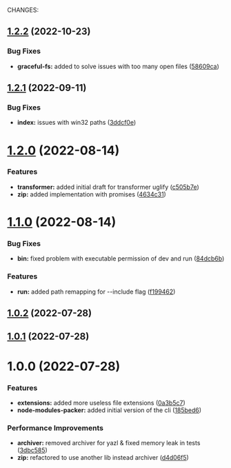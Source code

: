 CHANGES:

## [1.2.2](https://github.com/H4ad/node-modules-packer/compare/v1.2.1...v1.2.2) (2022-10-23)


### Bug Fixes

* **graceful-fs:** added to solve issues with too many open files ([58609ca](https://github.com/H4ad/node-modules-packer/commit/58609ca18ba0f962efbaa53d523650e18e8d5001))

## [1.2.1](https://github.com/H4ad/node-modules-packer/compare/v1.2.0...v1.2.1) (2022-09-11)


### Bug Fixes

* **index:** issues with win32 paths ([3ddcf0e](https://github.com/H4ad/node-modules-packer/commit/3ddcf0e3d0d8504a07cd83a79359eb8a364ba6c1))

# [1.2.0](https://github.com/H4ad/node-modules-packer/compare/v1.1.0...v1.2.0) (2022-08-14)


### Features

* **transformer:** added initial draft for transformer uglify ([c505b7e](https://github.com/H4ad/node-modules-packer/commit/c505b7e8aa591cd13d553fddba38d630a7fd7ac0))
* **zip:** added implementation with promises ([4634c31](https://github.com/H4ad/node-modules-packer/commit/4634c314f8454164dd1dfc0d9cc21a4e192f3178))

# [1.1.0](https://github.com/H4ad/node-modules-packer/compare/v1.0.2...v1.1.0) (2022-08-14)


### Bug Fixes

* **bin:** fixed problem with executable permission of dev and run ([84dcb6b](https://github.com/H4ad/node-modules-packer/commit/84dcb6b83a5fe3a969a2af3993a68f8e406ea3ce))


### Features

* **run:** added path remapping for --include flag ([f199462](https://github.com/H4ad/node-modules-packer/commit/f19946262dd8472b6b00b940e728cd1c6cd3ab99))

## [1.0.2](https://github.com/H4ad/node-modules-packer/compare/v1.0.1...v1.0.2) (2022-07-28)

## [1.0.1](https://github.com/H4ad/node-modules-packer/compare/v1.0.0...v1.0.1) (2022-07-28)

# 1.0.0 (2022-07-28)


### Features

* **extensions:** added more useless file extensions ([0a3b5c7](https://github.com/H4ad/node-modules-packer/commit/0a3b5c7e368a8fdea562c6faa0784b1827fc569c))
* **node-modules-packer:** added initial version of the cli ([185bed6](https://github.com/H4ad/node-modules-packer/commit/185bed6c6f89cb6476481aae16def3e6ee93a913))


### Performance Improvements

* **archiver:** removed archiver for yazl & fixed memory leak in tests ([3dbc585](https://github.com/H4ad/node-modules-packer/commit/3dbc5852c7d619e76fa74c366f542b104e98d7a1))
* **zip:** refactored to use another lib instead archiver ([d4d06f5](https://github.com/H4ad/node-modules-packer/commit/d4d06f57bb785197e86cb00f69a8e8317a3a801e))
